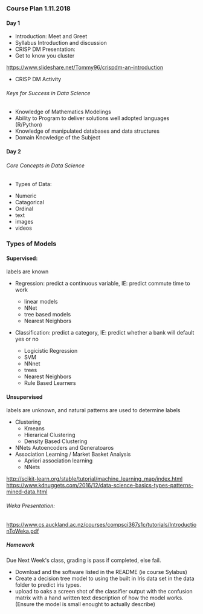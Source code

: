 ### Course Plan 1.11.2018
#### Day 1
* Introduction: Meet and Greet
* Syllabus Introduction and discussion
* CRISP DM Presentation:
* Get to know you cluster 

https://www.slideshare.net/Tommy96/crispdm-an-introduction

* CRISP DM Activity

###### Keys for Success in Data Science
  
  * Knowledge of Mathematics Modelings
  * Ability to Program to deliver solutions well adopted languages (R/Python)
  * Knowledge of manipulated databases and data structures
  * Domain Knowledge of the Subject
  
#### Day 2
###### Core Concepts in Data Science

* Types of Data:
 + Numeric
 + Catagorical
 + Ordinal  
 + text
 + images
 + videos

### Types of Models
#### Supervised:  
labels are known

* Regression: predict a continuous variable, IE: predict commute time to work
    
    + linear models
    + NNet
    + tree based models
    + Nearest Neighbors
 
 * Classification: predict a category, IE: predict whether a bank will default yes or no
    
    + Logicistic Regression
    + SVM
    + NNnet
    + trees
    + Nearest Neighbors
    + Rule Based Learners
    
#### Unsupervised
labels are unknown, and natural patterns are used to determine labels
  * Clustering
    + Kmeans
    + Hierarical Clustering
    + Density Based Clustering
  * NNets Autoencoders and Generatoaros
  * Association Learning /  Market Basket Analysis
      + Apriori association learning
      + NNets 
 
http://scikit-learn.org/stable/tutorial/machine_learning_map/index.html 
https://www.kdnuggets.com/2016/12/data-science-basics-types-patterns-mined-data.html

###### Weka Presentation:
https://www.cs.auckland.ac.nz/courses/compsci367s1c/tutorials/IntroductionToWeka.pdf

##### Homework

Due Next Week's class, grading is pass if completed, else fail.
* Download and the software listed in the README (ie course Sylabus)
* Create a decision tree model to using the built in Iris data set in the data folder to predict iris types.
* upload to oaks a screen shot of the classifier output with the confusion matrix with a hand written text description of how the model works.  (Ensure the model is small enought to actually describe)





